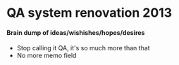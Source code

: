 
# QA system renovation 2013

#### Brain dump of ideas/wishishes/hopes/desires
* Stop calling it QA, it's so much more than that
* No more memo field